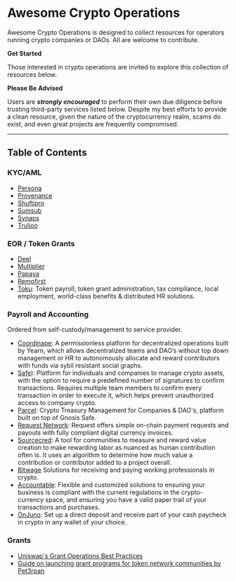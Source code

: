# Awesome Crypto Operations

Awesome Crypto Operations is designed to collect resources for operators running crypto companies or DAOs. All are welcome to contribute.

**Get Started**

Those interested in crypto operations are invited to explore this collection of resources below.

**Please Be Advised**

Users are _**strongly encouraged**_ to perform their own due diligence before trusting third-party services listed below. Despite my best efforts to provide a clean resource, given the nature of the cryptocurrency realm, scams do exist, and even great projects are frequently compromised.

-----

## Table of Contents  

### KYC/AML
* [Persona](https://withpersona.com/)
* [Provenance](https://provenancecompliance.com/)
* [Shuftipro](https://shuftipro.com/)
* [Sumsub](https://sumsub.com/)
* [Synaps](https://synaps.io/)
* [Trulioo](https://www.trulioo.com/)

### EOR / Token Grants
* [Deel](https://www.deel.com/)
* [Multiplier](https://www.usemultiplier.com/)
* [Papaya](https://www.papayaglobal.com/)
* [Remofirst](https://www.remofirst.com/)
* [Toku](https://www.toku.com/): Token payroll, token grant administration, tax compliance, local employment, world-class benefits & distributed HR solutions.

### Payroll and Accounting
Ordered from self-custody/management to service provider.

* [Coordinape](https://coordinape.com/): A permissionless platform for decentralized operations built by Yearn, which allows decentralized teams and DAO’s without top down management or HR to autonomously allocate and reward contributors with funds via sybil resistant social graphs.
* [Safe](https://safe.global/wallet)): Platform for individuals and companies to manage crypto assets, with the option to require a predefined number of signatures to confirm transactions. Requires multiple team members to confirm every transaction in order to execute it, which helps prevent unauthorized access to company crypto.
* [Parcel](https://parcel.money/): Crypto Treasury Management for Companies & DAO's, platform built on top of Gnosis Safe.
* [Request Network](https://request.network/en/): Request offers simple on-chain payment requests and payouts with fully compliant digital currency invoices. 
* [Sourcecred](https://sourcecred.io/): A tool for communities to measure and reward value creation to make rewarding labor as nuanced as human contribution often is. It uses an algorithm to determine how much value a contribution or contributor added to a project overall.
* [Bitwage](https://www.bitwage.com/) Solutions for receiving and paying working professionals in crypto.
* [Accountable](https://accountable.dk/): Flexible and customized solutions to ensuring your business is compliant with the current regulations in the crypto-currency space, and ensuring you have a valid paper trail of your transactions and purchases.
* [OnJuno](https://onjuno.com/): Set up a direct deposit and receive part of your cash paycheck in crypto in any wallet of your choice.


### Grants
* [Uniswap's Grant Operations Best Practices](https://www.notion.so/Best-Practices-wip-957af9bde2624a3d9bf4cbd8b7592116)
* [Guide on launching grant programs for token network communities by Pet3rpan](https://medium.com/1kxnetwork/guide-on-launching-grant-programs-for-token-network-communities-12a2259297bb)
